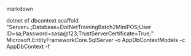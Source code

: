 markdown

dotnet ef dbcontext scaffold "Server=.;Database=DotNetTrainingBatch2MiniPOS;User ID=sa;Password=sasa@123;TrustServerCertificate=True;" Microsoft.EntityFrameworkCore.SqlServer -o AppDbContextModels -c AppDbContext -f


